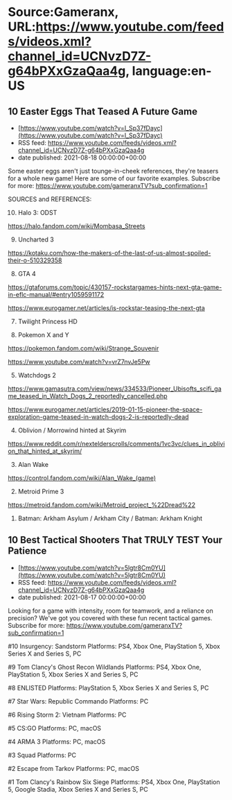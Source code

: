 # Source:Gameranx, URL:https://www.youtube.com/feeds/videos.xml?channel_id=UCNvzD7Z-g64bPXxGzaQaa4g, language:en-US

## 10 Easter Eggs That Teased A Future Game
 - [https://www.youtube.com/watch?v=I_Sp37fDayc](https://www.youtube.com/watch?v=I_Sp37fDayc)
 - RSS feed: https://www.youtube.com/feeds/videos.xml?channel_id=UCNvzD7Z-g64bPXxGzaQaa4g
 - date published: 2021-08-18 00:00:00+00:00

Some easter eggs aren't just tounge-in-cheek references, they're teasers for a whole new game!
Here are some of our favorite examples.
Subscribe for more: https://www.youtube.com/gameranxTV?sub_confirmation=1

SOURCES and REFERENCES: 

10. Halo 3: ODST 

https://halo.fandom.com/wiki/Mombasa_Streets




9. Uncharted 3

https://kotaku.com/how-the-makers-of-the-last-of-us-almost-spoiled-their-o-510329358



8. GTA 4 

https://gtaforums.com/topic/430157-rockstargames-hints-next-gta-game-in-eflc-manual/#entry1059591172

https://www.eurogamer.net/articles/is-rockstar-teasing-the-next-gta



7. Twilight Princess HD 






6. Pokemon X and Y

https://pokemon.fandom.com/wiki/Strange_Souvenir

https://www.youtube.com/watch?v=vrZ7nvJe5Pw



5. Watchdogs 2

https://www.gamasutra.com/view/news/334533/Pioneer_Ubisofts_scifi_game_teased_in_Watch_Dogs_2_reportedly_cancelled.php

https://www.eurogamer.net/articles/2019-01-15-pioneer-the-space-exploration-game-teased-in-watch-dogs-2-is-reportedly-dead




4. Oblivion / Morrowind hinted at Skyrim

https://www.reddit.com/r/nextelderscrolls/comments/1vc3vc/clues_in_oblivion_that_hinted_at_skyrim/





3. Alan Wake

https://control.fandom.com/wiki/Alan_Wake_(game)






2. Metroid Prime 3 

https://metroid.fandom.com/wiki/Metroid_project_%22Dread%22



1. Batman: Arkham Asylum / Arkham City / Batman: Arkham Knight

## 10 Best Tactical Shooters That TRULY TEST Your Patience
 - [https://www.youtube.com/watch?v=5lgtr8Cm0YU](https://www.youtube.com/watch?v=5lgtr8Cm0YU)
 - RSS feed: https://www.youtube.com/feeds/videos.xml?channel_id=UCNvzD7Z-g64bPXxGzaQaa4g
 - date published: 2021-08-17 00:00:00+00:00

Looking for a game with intensity, room for teamwork, and a reliance on precision? We've got you covered with these fun recent tactical games.
Subscribe for more: https://www.youtube.com/gameranxTV?sub_confirmation=1

#10 Insurgency: Sandstorm
Platforms: PS4, Xbox One, PlayStation 5, Xbox Series X and Series S, PC

#9 Tom Clancy's Ghost Recon Wildlands
Platforms: PS4, Xbox One, PlayStation 5, Xbox Series X and Series S, PC

#8 ENLISTED
Platforms: PlayStation 5, Xbox Series X and Series S, PC

#7 Star Wars: Republic Commando
Platforms: PC

#6 Rising Storm 2: Vietnam
Platforms: PC

#5 CS:GO
Platforms: PC, macOS

#4 ARMA 3
Platforms: PC, macOS

#3 Squad
Platforms: PC

#2 Escape from Tarkov
Platforms: PC, macOS

#1 Tom Clancy's Rainbow Six Siege
Platforms: PS4, Xbox One, PlayStation 5, Google Stadia, Xbox Series X and Series S, PC

